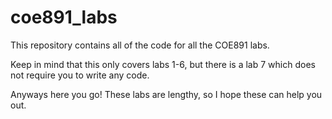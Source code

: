 # coe891_labs

This repository contains all of the code for all the COE891 labs. 

Keep in mind that this only covers labs 1-6, but there is a lab 7 which does not require you to write any code. 

Anyways here you go! These labs are lengthy, so I hope these can help you out. 
